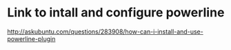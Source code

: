 # Link to intall and configure powerline 

http://askubuntu.com/questions/283908/how-can-i-install-and-use-powerline-plugin

